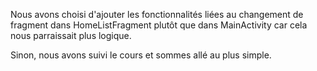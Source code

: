 Nous avons choisi d'ajouter les fonctionnalités liées au changement de fragment dans
HomeListFragment plutôt que dans MainActivity car cela nous parraissait plus
logique.

Sinon, nous avons suivi le cours et sommes allé au plus simple.
